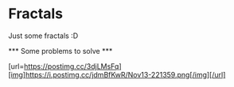 # Fractals
Just some fractals :D

*** Some problems to solve ***

[url=https://postimg.cc/3djLMsFq][img]https://i.postimg.cc/jdmBfKwR/Nov13-221359.png[/img][/url]
